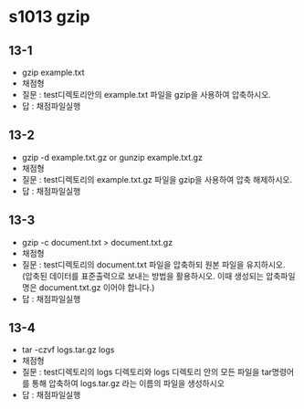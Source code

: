 # s1013 gzip
## 13-1
- gzip example.txt
- 채점형
- 질문 : test디렉토리안의 example.txt 파일을 gzip을 사용하여 압축하시오.
- 답 : 채점파일실행
## 13-2
- gzip -d example.txt.gz or gunzip example.txt.gz
- 채점형
- 질문 : test디렉토리의 example.txt.gz 파일을 gzip을 사용하여 압축 해제하시오.
- 답 : 채점파일실행
## 13-3
- gzip -c document.txt > document.txt.gz
- 채점형
- 질문 : test디렉토리의 document.txt 파일을 압축하되 원본 파일을 유지하시오. (압축된 데이터를 표준출력으로 보내는 방법을 활용하시오. 이때 생성되는 압축파일 명은 document.txt.gz 이어야 합니다.)
- 답 : 채점파일실행
## 13-4
- tar -czvf logs.tar.gz logs
- 채점형
- 질문 : test디렉토리의 logs 디렉토리와 logs 디렉토리 안의 모든 파일을 tar명령어를 통해 압축하여 logs.tar.gz 라는 이름의 파일을 생성하시오
- 답 : 채점파일실행



